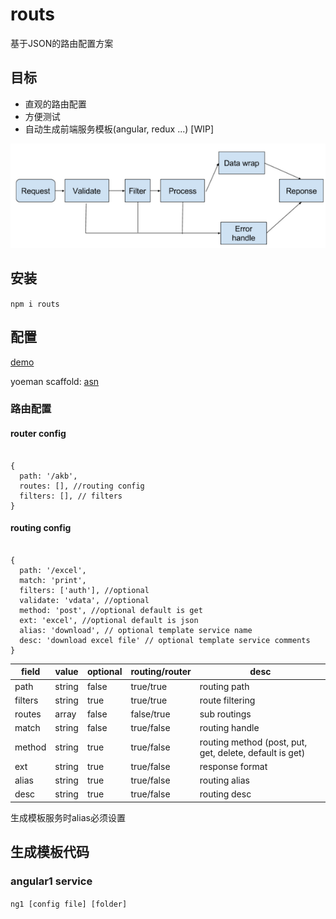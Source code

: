 # routs

基于JSON的路由配置方案

## 目标

* 直观的路由配置
* 方便测试
* 自动生成前端服务模板(angular, redux ...) [WIP]

![mini](pic.png)

## 安装

` npm i routs `

## 配置

[demo](example)

yoeman scaffold: [asn](https://github.com/sankooc/generator-asn)


### 路由配置

#### router config

```

{
  path: '/akb',
  routes: [], //routing config
  filters: [], // filters
}

```

#### routing config

```

{
  path: '/excel',
  match: 'print', 
  filters: ['auth'], //optional
  validate: 'vdata', //optional 
  method: 'post', //optional default is get 
  ext: 'excel', //optional default is json
  alias: 'download', // optional template service name
  desc: 'download excel file' // optional template service comments
}

```

| field     | value  | optional | routing/router |      desc       |   
|-----------|--------|----------|----------------|-----------------|
| path      | string |   false  |   true/true    |   routing path  |
| filters   | string |   true   |   true/true    | route filtering |
| routes    | array  |   false  |  false/true    |   sub routings  |
| match     | string |   false  |  true/false    | routing handle  |
| method    | string |   true   |  true/false    | routing method (post, put, get, delete, default is get) |
| ext       | string |   true   |  true/false    | response format |
| alias     | string |   true   |  true/false    | routing alias   |
| desc      | string |   true   |  true/false    | routing desc    |

生成模板服务时alias必须设置



## 生成模板代码

### angular1 service

` ng1 [config file] [folder] `